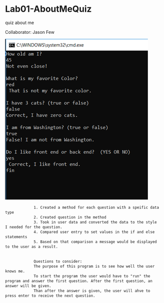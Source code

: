 # Lab01-AboutMeQuiz
quiz about me

Collaborator: Jason Few



  ![About Me Quiz]( https://github.com/rjjohnson1204/Lab01-AboutMeQuiz/blob/master/aboutMe_capture.PNG )
                    
                 1. Created a method for each question with a speific data type
				 2. Created question in the method 
				 3. Took in user data and converted the data to the style I needed for the question.
				 4. Compared user entry to set values in the if and else statements
				 5. Based on that comparison a message would be displayed to the user as a result.


				 Questions to consider:
				 The purpose of this program is to see how well the user knows me.
				 To start the program the user would have to "run" the program and answer the first question. After the first question, an answer will be given.
				 Than after the answer is given, the user will ahve to press enter to receive the next question.







